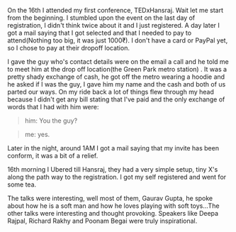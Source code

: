 On the 16th I attended my first conference, TEDxHansraj. Wait let me start from the beginning. I stumbled upon the event on the last day of registration, I didn't think twice about it and I just registered. A day later I got a mail saying that I got selected and that I needed to pay to attend(Nothing too big, it was just 1000₹). I don't have a card or PayPal yet, so I chose to pay at their dropoff location.

I gave the guy who's contact details were on the email a call and he told me to meet him at the drop off location(the Green Park metro station)  . It was a pretty shady exchange of cash, he got off the metro wearing a hoodie and he asked if I was the guy, I gave him my name and the cash and both of us parted our ways. On my ride back a lot of things flew through my head because I didn't get any bill stating that I've paid and the only exchange of words that I had with him were:

>him: You the guy?

>me: yes.

Later in the night, around 1AM I got a mail saying that my invite has been conform, it was a bit of a relief.

16th morning I Ubered till Hansraj, they had a very simple setup, tiny X's along the path way to the registration. I got my self registered and went for some tea.

The talks were interesting, well most of them, Gaurav Gupta, he spoke about how he is a soft man and how he loves playing with soft toys...The other talks were interesting and thought provoking. Speakers like Deepa Rajpal, Richard Rakhy and Poonam Begai were truly inspirational.